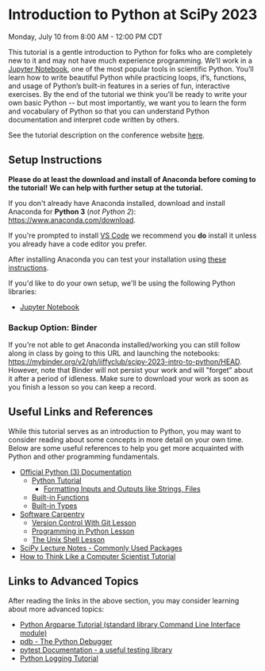 # Introduction to Python at SciPy 2023

Monday, July 10 from 8:00 AM - 12:00 PM CDT

This tutorial is a gentle introduction to Python for folks who are completely
new to it and may not have much experience programming.
We’ll work in a [Jupyter Notebook](https://jupyter-notebook.readthedocs.io/en/stable/),
one of the most popular tools in scientific Python.
You’ll learn how to write beautiful Python while practicing loops, if’s,
functions, and usage of Python’s built-in features in a series of fun,
interactive exercises.
By the end of the tutorial we think you’ll be ready to write your own
basic Python -- but most importantly, we want you to learn the form and
vocabulary of Python so that you can understand Python documentation and
interpret code written by others.

See the tutorial description on the conference website
[here](https://cfp.scipy.org/2023/talk/CDRJYE/).

## Setup Instructions

**Please do at least the download and install of Anaconda before coming to the tutorial!**
**We can help with further setup at the tutorial.**

If you don't already have Anaconda installed, download and install Anaconda
for **Python 3** (_not Python 2_):
https://www.anaconda.com/download.

If you're prompted to install [VS Code](https://code.visualstudio.com/)
we recommend you **do** install it unless you already have a code editor
you prefer.

After installing Anaconda you can test your installation using
[these instructions](https://docs.anaconda.com/free/anaconda/getting-started/hello-world/#write-a-python-program-using-a-cli).


If you'd like to do your own setup, we'll be using the following Python libraries:

- [Jupyter Notebook](https://jupyter-notebook.readthedocs.io/en/stable/)

### Backup Option: Binder

If you're not able to get Anaconda installed/working you can
still follow along in class by going to this URL and launching the notebooks:
https://mybinder.org/v2/gh/jiffyclub/scipy-2023-intro-to-python/HEAD.
However, note that Binder will not persist your work and will "forget" about
it after a period of idleness.
Make sure to download your work as soon as you finish a lesson so you can
keep a record.

## Useful Links and References

While this tutorial serves as an introduction to Python, you may want to consider reading
about some concepts in more detail on your own time. Below are some useful references to
help you get more acquainted with Python and other programming fundamentals.

- [Official Python (3) Documentation](https://docs.python.org/3/)
  - [Python Tutorial](https://docs.python.org/3/tutorial/index.html)
    - [Formatting Inputs and Outputs like Strings, Files](https://docs.python.org/3/tutorial/inputoutput.html)
  - [Built-in Functions](https://docs.python.org/3/library/functions.html)
  - [Built-in Types](https://docs.python.org/3/library/stdtypes.html)
- [Software Carpentry](https://software-carpentry.org/)
  - [Version Control With Git Lesson](http://swcarpentry.github.io/git-novice/)
  - [Programming in Python Lesson](http://swcarpentry.github.io/python-novice-inflammation/)
  - [The Unix Shell Lesson](http://swcarpentry.github.io/shell-novice/)
- [SciPy Lecture Notes - Commonly Used Packages](https://scipy-lectures.org/)
- [How to Think Like a Computer Scientist Tutorial](https://runestone.academy/ns/books/published/thinkcspy/index.html)


## Links to Advanced Topics

After reading the links in the above section, you may consider learning
about more advanced topics:

- [Python Argparse Tutorial (standard library Command Line Interface module)](https://docs.python.org/3/howto/argparse.html)
- [pdb - The Python Debugger](https://docs.python.org/3/library/pdb.html)
- [pytest Documentation - a useful testing library](https://docs.pytest.org/en/latest/)
- [Python Logging Tutorial](https://docs.python.org/3/howto/logging.html)
